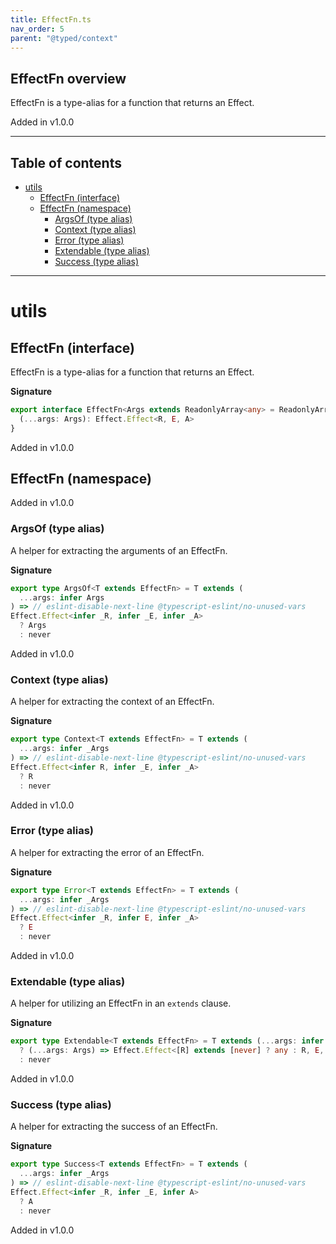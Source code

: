 ```yaml
---
title: EffectFn.ts
nav_order: 5
parent: "@typed/context"
---
```


## EffectFn overview

EffectFn is a type-alias for a function that returns an Effect.

Added in v1.0.0

---

<h2 class="text-delta">Table of contents</h2>

- [utils](#utils)
  - [EffectFn (interface)](#effectfn-interface)
  - [EffectFn (namespace)](#effectfn-namespace)
    - [ArgsOf (type alias)](#argsof-type-alias)
    - [Context (type alias)](#context-type-alias)
    - [Error (type alias)](#error-type-alias)
    - [Extendable (type alias)](#extendable-type-alias)
    - [Success (type alias)](#success-type-alias)

---

# utils

## EffectFn (interface)

EffectFn is a type-alias for a function that returns an Effect.

**Signature**

```ts
export interface EffectFn<Args extends ReadonlyArray<any> = ReadonlyArray<any>, R = any, E = any, A = any> {
  (...args: Args): Effect.Effect<R, E, A>
}
```

Added in v1.0.0

## EffectFn (namespace)

Added in v1.0.0

### ArgsOf (type alias)

A helper for extracting the arguments of an EffectFn.

**Signature**

```ts
export type ArgsOf<T extends EffectFn> = T extends (
  ...args: infer Args
) => // eslint-disable-next-line @typescript-eslint/no-unused-vars
Effect.Effect<infer _R, infer _E, infer _A>
  ? Args
  : never
```

Added in v1.0.0

### Context (type alias)

A helper for extracting the context of an EffectFn.

**Signature**

```ts
export type Context<T extends EffectFn> = T extends (
  ...args: infer _Args
) => // eslint-disable-next-line @typescript-eslint/no-unused-vars
Effect.Effect<infer R, infer _E, infer _A>
  ? R
  : never
```

Added in v1.0.0

### Error (type alias)

A helper for extracting the error of an EffectFn.

**Signature**

```ts
export type Error<T extends EffectFn> = T extends (
  ...args: infer _Args
) => // eslint-disable-next-line @typescript-eslint/no-unused-vars
Effect.Effect<infer _R, infer E, infer _A>
  ? E
  : never
```

Added in v1.0.0

### Extendable (type alias)

A helper for utilizing an EffectFn in an `extends` clause.

**Signature**

```ts
export type Extendable<T extends EffectFn> = T extends (...args: infer Args) => Effect.Effect<infer R, infer E, infer A>
  ? (...args: Args) => Effect.Effect<[R] extends [never] ? any : R, E, A>
  : never
```

Added in v1.0.0

### Success (type alias)

A helper for extracting the success of an EffectFn.

**Signature**

```ts
export type Success<T extends EffectFn> = T extends (
  ...args: infer _Args
) => // eslint-disable-next-line @typescript-eslint/no-unused-vars
Effect.Effect<infer _R, infer _E, infer A>
  ? A
  : never
```

Added in v1.0.0
